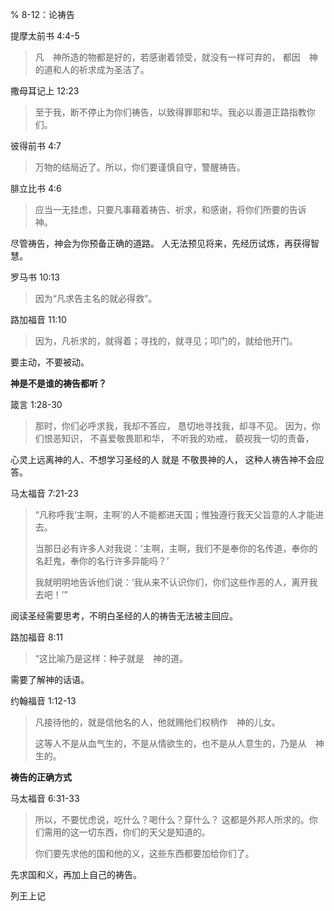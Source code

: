% 8-12：论祷告

提摩太前书 4:4-5

> 凡　神所造的物都是好的，若感谢着领受，就没有一样可弃的， 都因　神的道和人的祈求成为圣洁了。

撒母耳记上 12:23

> 至于我，断不停止为你们祷告，以致得罪耶和华。我必以善道正路指教你们。

彼得前书 4:7

> 万物的结局近了。所以，你们要谨慎自守，警醒祷告。

腓立比书 4:6

> 应当一无挂虑，只要凡事藉着祷告、祈求，和感谢，将你们所要的告诉　神。

尽管祷告，神会为你预备正确的道路。
人无法预见将来，先经历试炼，再获得智慧。

罗马书 10:13

> 因为“凡求告主名的就必得救”。

路加福音 11:10

> 因为，凡祈求的，就得着；寻找的，就寻见；叩门的，就给他开门。

要主动，不要被动。

__神是不是谁的祷告都听？__

箴言 1:28-30

> 那时，你们必呼求我，我却不答应，
> 恳切地寻找我，却寻不见。
> 因为，你们恨恶知识，
> 不喜爱敬畏耶和华，
> 不听我的劝戒，
> 藐视我一切的责备，

心灵上远离神的人、不想学习圣经的人 就是 不敬畏神的人，
这种人祷告神不会应答。

马太福音 7:21-23

> “凡称呼我‘主啊，主啊’的人不能都进天国；惟独遵行我天父旨意的人才能进去。
>
> 当那日必有许多人对我说：‘主啊，主啊，我们不是奉你的名传道，奉你的名赶鬼，奉你的名行许多异能吗？’ 
>
> 我就明明地告诉他们说：‘我从来不认识你们，你们这些作恶的人，离开我去吧！’”

阅读圣经需要思考，不明白圣经的人的祷告无法被主回应。

路加福音 8:11

> “这比喻乃是这样：种子就是　神的道。

需要了解神的话语。

约翰福音 1:12-13

> 凡接待他的，就是信他名的人，他就赐他们权柄作　神的儿女。
>
> 这等人不是从血气生的，不是从情欲生的，也不是从人意生的，乃是从　神生的。

__祷告的正确方式__

马太福音 6:31-33

> 所以，不要忧虑说，吃什么？喝什么？穿什么？ 这都是外邦人所求的。你们需用的这一切东西，你们的天父是知道的。
>
> 你们要先求他的国和他的义，这些东西都要加给你们了。

先求国和义，再加上自己的祷告。

列王上记
